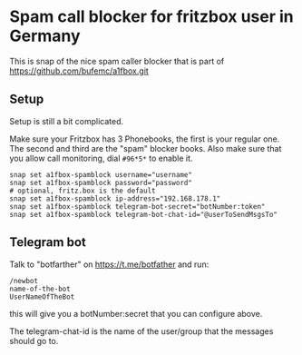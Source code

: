 # Spam call blocker for fritzbox user in Germany

This is snap of the nice spam caller blocker that is part
of https://github.com/bufemc/a1fbox.git

## Setup

Setup is still a bit complicated.

Make sure your Fritzbox has 3 Phonebooks, the first is your
regular one. The second and third are the "spam" blocker 
books. Also make sure that you allow call monitoring, dial
`#96*5*` to enable it.

```
snap set a1fbox-spamblock username="username"
snap set a1fbox-spamblock password="password"
# optional, fritz.box is the default
snap set a1fbox-spamblock ip-address="192.168.178.1"
snap set a1fbox-spamblock telegram-bot-secret="botNumber:token"
snap set a1fbox-spamblock telegram-bot-chat-id="@userToSendMsgsTo"
```

## Telegram bot

Talk to "botfarther" on https://t.me/botfather and run:
```
/newbot
name-of-the-bot
UserNameOfTheBot
```
this will give you a botNumber:secret that you can configure
above.

The telegram-chat-id is the name of the user/group that the
messages should go to.
